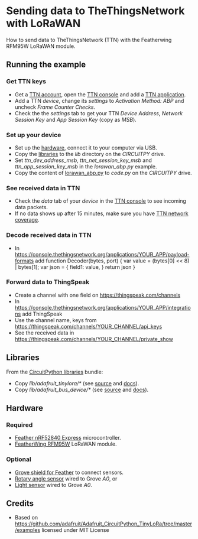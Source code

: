 # Sending data to TheThingsNetwork with LoRaWAN
How to send data to TheThingsNetwork (TTN) with the Featherwing RFM95W LoRaWAN module.

## Running the example
### Get TTN keys
* Get a [TTN account](https://www.thethingsnetwork.org/), open the [TTN console](https://console.thethingsnetwork.org/) and add a [TTN application](https://console.thethingsnetwork.org/applications).
* Add a TTN *device*, change its *settings* to *Activation Method: ABP* and uncheck *Frame Counter Checks*.
* Check the the *settings* tab to get your TTN *Device Address*, *Network Session Key* and *App Session Key* (copy as *MSB*).

### Set up your device
* Set up the [hardware](#Hardware), connect it to your computer via USB.
* Copy the [libraries](#Libraries) to the _lib_ directory on the _CIRCUITPY_ drive.
* Set *ttn_dev_address_msb*, *ttn_net_session_key_msb* and *ttn_app_session_key_msb* in the *lorawan_abp.py* example.
* Copy the content of [lorawan_abp.py](lorawan_abp.py) to _code.py_ on the _CIRCUITPY_ drive.

### See received data in TTN
* Check the *data* tab of your *device* in the [TTN console](https://console.thethingsnetwork.org/) to see incoming data packets.
* If no data shows up after 15 minutes, make sure you have [TTN network coverage](https://www.thethingsnetwork.org/community/).

### Decode received data in TTN
* In https://console.thethingsnetwork.org/applications/YOUR_APP/payload-formats add
    function Decoder(bytes, port) { 
      var value = (bytes[0] << 8) | bytes[1];
      var json = {
        field1: value,
      }
      return json
    }

### Forward data to ThingSpeak
* Create a channel with one field on https://thingspeak.com/channels
* In https://console.thethingsnetwork.org/applications/YOUR_APP/integrations add ThingSpeak
* Use the channel name, keys from https://thingspeak.com/channels/YOUR_CHANNEL/api_keys
* See the received data in https://thingspeak.com/channels/YOUR_CHANNEL/private_show

## Libraries
From the [CircuitPython libraries](https://circuitpython.org/libraries) bundle:
* Copy _lib/adafruit_tinylora/*_ (see [source](https://github.com/adafruit/Adafruit_CircuitPython_TinyLoRa/) and [docs](https://circuitpython.readthedocs.io/projects/tinylora/en/latest/index.html)).
* Copy _lib/adafruit_bus_device/*_ (see [source](https://github.com/adafruit/Adafruit_CircuitPython_BusDevice/) and [docs](https://circuitpython.readthedocs.io/projects/busdevice/en/latest/index.html)).

## Hardware
### Required
* [Feather nRF52840 Express](https://github.com/tamberg/fhnw-idb/wiki/Feather-nRF52840-Express) microcontroller.
* [FeatherWing RFM95W](https://github.com/tamberg/fhnw-idb/wiki/FeatherWing-RFM95W) LoRaWAN module.

### Optional
* [Grove shield for Feather](https://github.com/tamberg/fhnw-idb/wiki/Grove-Adapters#grove-shield-for-feather) to connect sensors.
* [Rotary angle sensor](https://github.com/tamberg/fhnw-idb/wiki/Grove-Sensors#rotary-angle-sensor) wired to Grove _A0_, or
* [Light sensor](https://github.com/tamberg/fhnw-idb/wiki/Grove-Sensors#light-sensor-v12) wired to Grove _A0_.

## Credits
* Based on https://github.com/adafruit/Adafruit_CircuitPython_TinyLoRa/tree/master/examples licensed under MIT License
